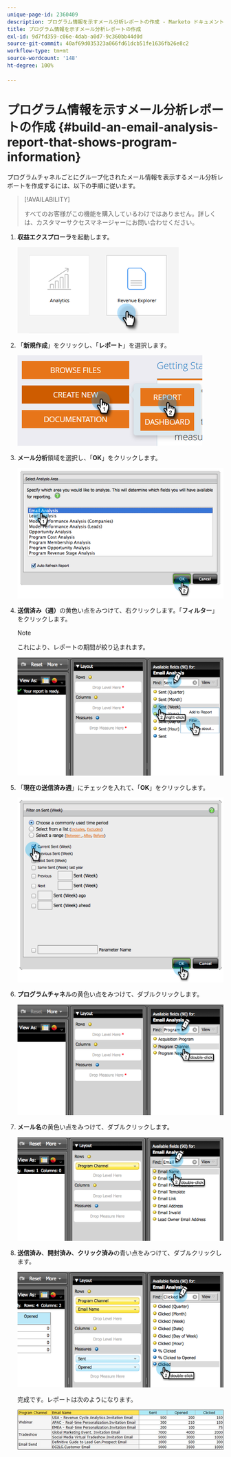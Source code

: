 ```yaml
---
unique-page-id: 2360409
description: プログラム情報を示すメール分析レポートの作成 - Marketo ドキュメント - 製品ドキュメント
title: プログラム情報を示すメール分析レポートの作成
exl-id: 9d7fd359-c06e-4dab-a0d7-9c360bb44d0d
source-git-commit: 40af69d035323a066fd61dcb51fe1636fb26e8c2
workflow-type: tm+mt
source-wordcount: '148'
ht-degree: 100%

---
```


# プログラム情報を示すメール分析レポートの作成 {#build-an-email-analysis-report-that-shows-program-information}

プログラムチャネルごとにグループ化されたメール情報を表示するメール分析レポートを作成するには、以下の手順に従います。

>[!AVAILABILITY]
>
>すべてのお客様がこの機能を購入しているわけではありません。詳しくは、カスタマーサクセスマネージャーにお問い合わせください。

1. **収益エクスプローラ**&#x200B;を起動します。

   ![](assets/report-that-shows-program-information-1.png)

1. 「**新規作成**」をクリックし、「**レポート**」を選択します。

   ![](assets/report-that-shows-program-information-2.png)

1. **メール分析**&#x200B;領域を選択し、「**OK**」をクリックします。

   ![](assets/image2014-9-17-19-3a43-3a20.png)

1. **送信済み（週）**&#x200B;の黄色い点をみつけて、右クリックします。「**フィルター**」をクリックします。

   >[!NOTE]
   >
   >これにより、レポートの期間が絞り込まれます。

   ![](assets/image2014-9-17-19-3a43-3a49.png)

1. 「**現在の送信済み週**」にチェックを入れて、「**OK**」をクリックします。

   ![](assets/image2014-9-17-19-3a43-3a59.png)

1. **プログラムチャネル**&#x200B;の黄色い点をみつけて、ダブルクリックします。

   ![](assets/image2014-9-17-19-3a44-3a14.png)

1. **メール名**&#x200B;の黄色い点をみつけて、ダブルクリックします。

   ![](assets/image2014-9-17-19-3a44-3a34.png)

1. **送信済み**、**開封済み**、**クリック済み**&#x200B;の青い点をみつけて、ダブルクリックします。

   ![](assets/image2014-9-17-19-3a44-3a41.png)

   完成です。レポートは次のようになります。

   ![](assets/image2014-9-17-19-3a45-3a1.png)
